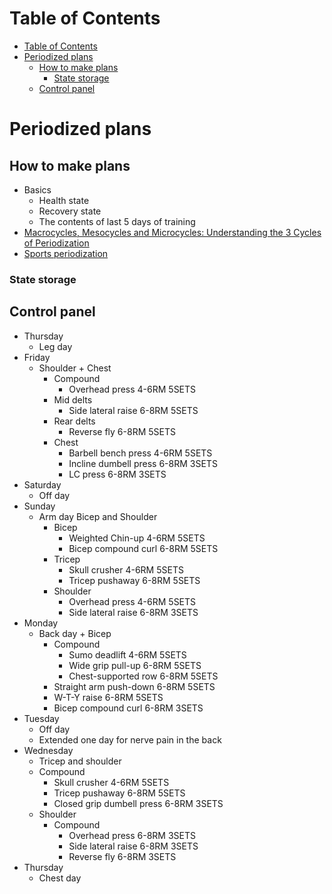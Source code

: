 # Table of Contents
- [Table of Contents](#table-of-contents)
- [Periodized plans](#periodized-plans)
  - [How to make plans](#how-to-make-plans)
    - [State storage](#state-storage)
  - [Control panel](#control-panel)

# Periodized plans
## How to make plans
- Basics
  - Health state
  - Recovery state
  - The contents of last 5 days of training
- [Macrocycles, Mesocycles and Microcycles: Understanding the 3 Cycles of Periodization](https://www.trainingpeaks.com/blog/macrocycles-mesocycles-and-microcycles-understanding-the-3-cycles-of-periodization/#:~:text=A%20mesocycle%20refers%20to%20a,usually%20a%20week%20of%20training.)
- [Sports periodization](https://en.wikipedia.org/wiki/Sports_periodization#:~:text=The%20microcycle%20is%20generally%20up,representing%20a%20year%20or%20two.)
### State storage
## Control panel
- Thursday
  - Leg day
- Friday
  - Shoulder + Chest
    - Compound
      - Overhead press 4-6RM 5SETS
    - Mid delts
      - Side lateral raise 6-8RM 5SETS
    - Rear delts
      - Reverse fly 6-8RM 5SETS
    - Chest
      - Barbell bench press 4-6RM 5SETS
      - Incline dumbell press 6-8RM 3SETS
      - LC press 6-8RM 3SETS
- Saturday
  - Off day
- Sunday
  - Arm day Bicep and Shoulder
    - Bicep
      - Weighted Chin-up 4-6RM 5SETS
      - Bicep compound curl 6-8RM 5SETS
    - Tricep
      - Skull crusher 4-6RM 5SETS
      - Tricep pushaway 6-8RM 5SETS
    - Shoulder
      - Overhead press 4-6RM 5SETS
      - Side lateral raise 6-8RM 3SETS
- Monday
  - Back day + Bicep
    - Compound
      - Sumo deadlift 4-6RM 5SETS
      - Wide grip pull-up 6-8RM 5SETS
      - Chest-supported row 6-8RM 5SETS
    - Straight arm push-down 6-8RM 5SETS
    - W-T-Y raise 6-8RM 5SETS
    - Bicep compound curl 6-8RM 3SETS
- Tuesday
  - Off day
  - Extended one day for nerve pain in the back
- Wednesday
  - Tricep and shoulder
  - Compound
    - Skull crusher 4-6RM 5SETS
    - Tricep pushaway 6-8RM 5SETS
    - Closed grip dumbell press 6-8RM 3SETS
  - Shoulder
    - Compound
      - Overhead press 6-8RM 3SETS
      - Side lateral raise 6-8RM 3SETS
      - Reverse fly 6-8RM 3SETS
- Thursday
  - Chest day